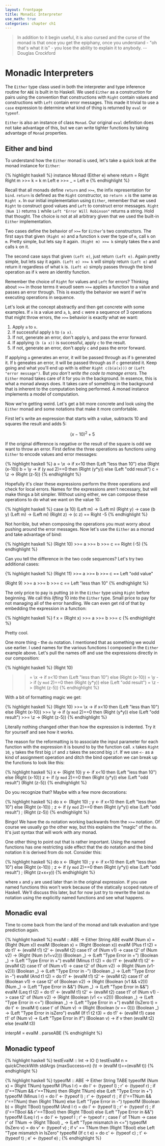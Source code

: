 ```yaml
---
layout: frontpage
title: Monadic Interpreter
use_math: true
categories: chapter ch1
---
```


$$
\newcommand\calc{\mathsf{calc}\;}
\newcommand\parse{\mathsf{parse}\;}
\newcommand\typeof{\mathsf{typeof}\;}
\newcommand\interp{\mathsf{interp}\;}
\newcommand\eval{\mathsf{eval}\;}
\newcommand\NUM{\mathsf{NUM}\;}
\newcommand\ID{\mathsf{ID}\;}
\newcommand\iif{\mathsf{if}\;}
\newcommand\tthen{\;\mathsf{then}\;}
\newcommand\eelse{\;\mathsf{else}\;}
\newcommand\iisZero{\mathsf{isZero}\;}
\newcommand\bbind{\mathsf{bind}\;}
\newcommand\iin{\mathsf{in}\;}
\newcommand\aand{\;\mathsf{\&\&}\;}
\newcommand\lleq{\;\mathtt{<=}\;}
\newcommand\ttrue{\;\mathsf{true}}
\newcommand\ffalse{\;\mathsf{false}}
\newcommand\tnum{\;\mathsf{TNum}}
\newcommand\tbool{\;\mathsf{TBool}}
$$


> In addition to it begin useful, it is also cursed and the curse of the monad is that once you get the epiphany, once you understand - "oh that's what it is" - you lose the ability to explain it to anybody.
>        -- Douglas Crockford

# Monadic Interpreters

The `Either` type class used in both the interpreter and type inference routine for `ABE` is built in to Haskell.  We used `Either` as a construction for pairs using the convention that constructions with `Right` contain values and constructions with `Left` contain error messages.  This made it trivial to use a `case` expression to determine what kind of thing is returned by `eval` or `typeof`.

`Either` is also an instance of class `Monad`.  Our original `eval` definition does not take advantage of this, but we can write tighter functions by taking advantage of `Monad` properties.

## Either and bind

To understand how the `Either` monad is used, let's take a quick look at the monad instance for `Either`:

{% highlight haskell %}
instance Monad (Either e) where
        return = Right
        Right m >>= k = k m
        Left e  >>= _ = Left e
{% endhighlight %}

Recall that all monads define `return` and `>>=`, the infix representation for `bind`.  `return` is defined as the `Right` constructor, so `return x` is the same as `Right x`.  In our initial implementation using `Either`, remember that we used `Right` to construct good values and `Left` to construct error messages.  `Right (Num 1)` returns `1` while `Left "Error Will Robinson"` returns a string.  Hold that thought.  The choice is not at all arbitrary given that we used the built-in `Either` implementation.

Two cases define the behavior of `>>=` for `Either`'s two constructors.  The first says that given `(Right m)` and a function `k` over the type of `m`, call `k` on `m`.  Pretty simple, but lets say it again.  `(Right m) >>= k`  simply takes the `m` and calls `k` on it.

The second case says that given `(Left e)`, just return `(Left e)`.  Again pretty simple, but lets say it again.  `(Left e) >>= k` will simply return `(Left e)` and return it regardless of what `k` is.  `(Left e)` simply passes through the bind operation as if `k` were an identity function.

Remember the choice of `Right` for values and `Left` for errors?
Thinking about `>>=` in those terms it woudl seem `>>=` applies a function to a value and passes an error through.  This is exactly the behavior we want if we're executing operations in sequence.

Let's look at the concept abstractly and then get concrete with some examples. If `x` is a value and `a`, `b`, and `c` were a sequence of 3 operations that might throw errors, the `>>=` behavior is exactly what we want:

1. Apply `a` to `x`.
2. If successful apply `b` to `(a x)`.
3. If not, generate an error, don't apply `b`, and pass the error forward.
4. If applying `(b (a x))` is successful, apply `c` to the result. 
5. If not, generate an error, don't apply `c` and pass the error forward.

If applying `a` generates an error, it will be passed through as if `b` generated it.  If `b` geneates an error, it will be passed through as if `c` generated it.  Keep going and what you'll end up with is either `Right c(b(a(x)))` or `(Left "error message")`.  But *you don't write the code to manage errors*.  The `Either` monad takes care of it for you in the background.  In essence, this is what a monad always does.  It takes care of something in the background that is inherent to the computation being performed.  A monad instance implements a model of computation.

Now we're getting weird.  Let's get a bit more concrete and look using the `Either` monad and some notations that make it more comfortable.

First let's write an expression that starts with a value, subtracts 10 and squares the result and adds 5:

$$(x-10)^2+5$$

If the original difference is negative or the result of the square is odd we want to throw an error.  First define the three operations as functions using `Either` to encode values and error messages:

{% highlight haskell %}
a = \x -> if x<10 then (Left "less than 10") else (Right (x-10))
b = \y -> if (y `mod` 2)==0 then (Right (y*y)) else (Left "odd result")
c = \z -> (Right (z-5))
{% endhighlight %}

Hopefully it's clear these expressions perform the three operations and check for local errors.  Names for the expressions aren't necessary, but will make things a bit simpler.  Without using either, we can compose these operations to do what we want on the value 10:

{% highlight haskell %}
case (a 10) 
  (Left m) -> (Left m)
  (Right y) -> case (b y)
                 (Left m) -> (Left m)
                 (Right z) -> (c z)
== Right -5
{% endhighlight %}

Not horrible, but when composing the operations you must worry about pushing around the error messages.  Now let's use the `Either` as a monad and take advantage of bind:

{% highlight haskell %}
(Right 10) >>= a >>= b >>= c
== Right (-5)
{% endhighlight %}

Can you tell the difference in the two code sequences?  Let's try two additional cases:

{% highlight haskell %}
(Right 11) >>= a >>= b >>= c
== Left "odd value"

(Right 9) >>= a >>= b >>= c
== Left "less than 10"
{% endhighlight %}

The only price to pay is putting `10` in the `Either` type using `Right` before beginning.  We call this _lifting_ 10 into the `Either` type.  Small price to pay for not managing all of the error handling.  We can even get rid of that by embedding the expression in a function:

{% highlight haskell %}
f x = (Right x) >>= a >>= b >>= c
{% endhighlight %}

Pretty cool.

One more thing - the `do` notation.  I mentioned that as something we would use earlier.  I used names for the various functions I composed in the `Either` example above.  Let's pull the names off and use the expressions directly in our composition:

{% highlight haskell %}
(Right 10)
>>= \x -> if x<10 then (Left "less than 10") else (Right (x-10))
>>= \y -> if (y `mod` 2)==0 then (Right (y*y)) else (Left "odd result")
>>= \z -> (Right (z-5))
{% endhighlight %}

With a bit of formatting magic we get:

{% highlight haskell %}
(Right 10) >>= \x ->
    if x<10 then (Left "less than 10") else (Right (x-10)) >>= \y ->
       if (y `mod` 2)==0 then (Right (y*y)) else (Left "odd result") >>= \z ->
          (Right (z-5))
{% endhighlight %}

Literally nothing changed other than how the expression is indented.  Try it for yourself and see how it works.

The reason for the reformatting is to associate the input parameter for each function with the expression it is bound to by the function call.  `x` takes `Right 10`, `y` takes the first big `if` and `z` takes the second big `if`.  If we use `<-` as a kind of assignment operation and ditch the bind operation we can break up the functions to look like this:

{% highlight haskell %}
x <- (Right 10)
y <- if x<10 then (Left "less than 10") else (Right (x-10))
z <- if (y `mod` 2)==0 then (Right (y*y)) else (Left "odd result")
(Right (z-5))
{% endhighlight %}

Do you recognize that?  Maybe with a few more decorations:

{% highlight haskell %}
do 
  x <- (Right 10) ;
  y <- if x<10 then (Left "less than 10") else (Right (x-10)) ;
  z <- if (y `mod` 2)==0 then (Right (y*y)) else (Left "odd result")  ;
  (Right (z-5))
{% endhighlight %}

Bingo!  We have the `do` notation working backwards from the `>>=` notation.  Of course we usually go the other way, but this explains the "magic" of the `do`.  It's just syntax that will work with any monad.

One other thing to point out that is rather important.  Using the named functions has one restricting side effect that the do notation and the bind notation it is derived from do not.  Consider this:

{% highlight haskell %}
do 
  x <- (Right 10) ;
  y <- if x<10 then (Left "less than 10") else (Right (x-10)) ;
  z <- if (y `mod` 2)==0 then (Right (y*y)) else (Left "odd result")  ;
  (Right (z+x+y))
{% endhighlight %}

where `x` and `y` are used later than in the original expression.  If you use named functions this won't work because of the statically scoped nature of Haskell.  We'll discuss this later, but for now just try to rewrite the last `do` notation using the explicitly named functions and see what happens.

## Monadic eval

Time to come back from the land of the monad and talk evaluation and type prediction again.

{% highlight haskell %}
evalM :: ABE -> Either String ABE
evalM (Num x) = (Right (Num x))
evalM (Boolean x) = (Right (Boolean x))
evalM (Plus t1 t2) = do
  t1' <- (evalM t1)
  t2' <- (evalM t2)
  case t1' of
    (Num v1) -> case t2' of
                  (Num v2) -> (Right (Num (v1+v2)))
                  (Boolean _) -> (Left "Type Error in +")
    (Boolean _) -> (Left "Type Error in +")
evalM (Minus t1 t2) = do
  t1' <- (evalM t1)
  t2' <- (evalM t2)
  case t1' of
    (Num v1) -> case t2' of
                  (Num v2) -> (Right (Num (v1-v2)))
                  (Boolean _) -> (Left "Type Error in -")
    (Boolean _) -> (Left "Type Error in -")
evalM (And t1 t2) = do
  t1' <- (evalM t1)
  t2' <- (evalM t2)
  case t1' of
    (Boolean v1) -> case t2' of
                  (Boolean v2) -> (Right (Boolean (v1 && v2)))
                  (Num _) -> (Left "Type Error in &&")
    (Num _) -> (Left "Type Error in &&")
evalM (Leq t1 t2) = do
  t1' <- (evalM t1)
  t2' <- (evalM t2)
  case t1' of
    (Num v1) -> case t2' of
                  (Num v2) -> (Right (Boolean (v1 <= v2)))
                  (Boolean _) -> (Left "Type Error in <=")
    (Boolean _) -> (Left "Type Error in +")
evalM (IsZero t) = do
  t' <- (evalM t)
  case t' of
    (Num v) -> (Right (Boolean (v == 0)))
    (Boolean _) -> (Left "Type Error in isZero")
evalM (If t1 t2 t3) = do
  t1' <- (evalM t1)
  case t1' of
    (Num v) -> (Left "Type Error in if")
    (Boolean v) ->  if v then (evalM t2) else (evalM t3)

interpM = evalM . parseABE
{% endhighlight %}

## Monadic typeof

{% highlight haskell %}
testEvalM :: Int -> IO ()
testEvalM n = quickCheckWith stdArgs {maxSuccess=n}
  (\t -> (evalM t)==(evalM t))
{% endhighlight %}

{% highlight haskell %}
typeofM :: ABE -> Either String TABE
typeofM (Num x) = (Right TNum)
typeofM (Plus l r) = do
  l' <- (typeof l) ;
  r' <- (typeof r) ;
  if (l'==TNum && r'==TNum) then (Right TNum) else (Left "Type Error in +")
typeofM (Minus l r) = do
  l' <- (typeof l) ;
  r' <- (typeof r) ;
  if (l'==TNum && r'==TNum) then (Right TNum) else (Left "Type Error in -")
typeofM (Boolean b) = (Right TBool)
typeofM (And l r) = do
  l' <- (typeof l) ;
  r' <- (typeof r) ;
  if (l'==TBool && r'==TBool) then (Right TBool) else (Left "Type Error in &&")
typeofM (Leq l r) = do
  l' <- typeof l ;
  r' <- typeof r ;
  case l' of
    TNum -> case r' of
              TNum -> (Right TBool)
              _ -> (Left "Type mismatch in <=")
typeofM (IsZero v) = do
  v' <- (typeof v) ;
  if v' == TNum then (Right TBool) else Left "Type mismatch in IsZero"
typeofM (If c t e) = do
  c' <- (typeof c) ;
  t' <- (typeof t) ;
  e' <- (typeof e) ;
{% endhighlight %}

